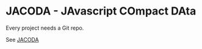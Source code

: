 JACODA - JAvascript COmpact DAta
================================

Every project needs a Git repo.

See [JACODA](https://osric.com/jacoda/)
